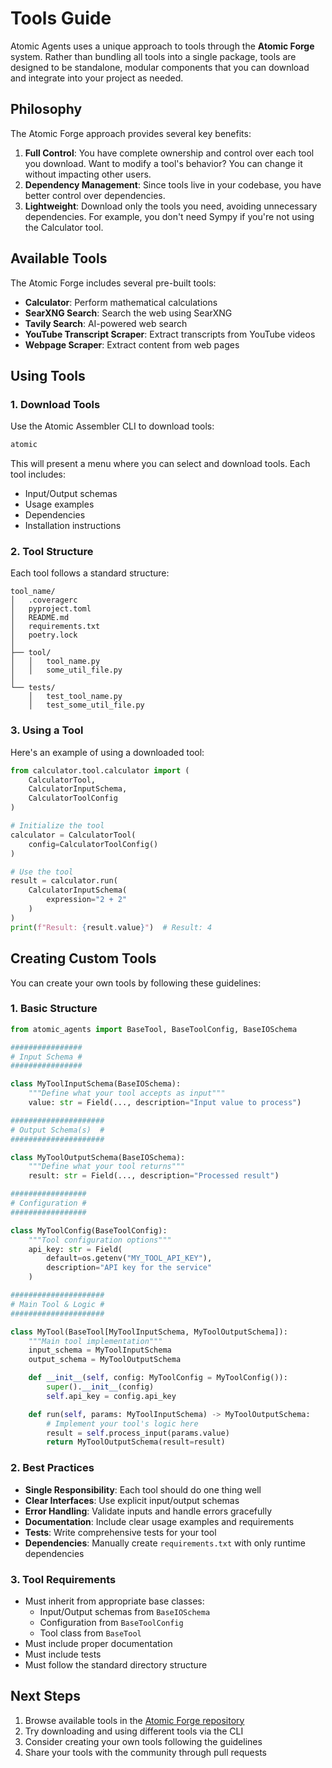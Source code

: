 # Tools Guide

Atomic Agents uses a unique approach to tools through the **Atomic Forge** system. Rather than bundling all tools into a single package, tools are designed to be standalone, modular components that you can download and integrate into your project as needed.

## Philosophy

The Atomic Forge approach provides several key benefits:

1. **Full Control**: You have complete ownership and control over each tool you download. Want to modify a tool's behavior? You can change it without impacting other users.
2. **Dependency Management**: Since tools live in your codebase, you have better control over dependencies.
3. **Lightweight**: Download only the tools you need, avoiding unnecessary dependencies. For example, you don't need Sympy if you're not using the Calculator tool.

## Available Tools

The Atomic Forge includes several pre-built tools:

- **Calculator**: Perform mathematical calculations
- **SearXNG Search**: Search the web using SearXNG
- **Tavily Search**: AI-powered web search
- **YouTube Transcript Scraper**: Extract transcripts from YouTube videos
- **Webpage Scraper**: Extract content from web pages

## Using Tools

### 1. Download Tools

Use the Atomic Assembler CLI to download tools:

```bash
atomic
```

This will present a menu where you can select and download tools. Each tool includes:
- Input/Output schemas
- Usage examples
- Dependencies
- Installation instructions

### 2. Tool Structure

Each tool follows a standard structure:

```
tool_name/
│   .coveragerc
│   pyproject.toml
│   README.md
│   requirements.txt
│   poetry.lock
│
├── tool/
│   │   tool_name.py
│   │   some_util_file.py
│
└── tests/
    │   test_tool_name.py
    │   test_some_util_file.py
```

### 3. Using a Tool

Here's an example of using a downloaded tool:

```python
from calculator.tool.calculator import (
    CalculatorTool,
    CalculatorInputSchema,
    CalculatorToolConfig
)

# Initialize the tool
calculator = CalculatorTool(
    config=CalculatorToolConfig()
)

# Use the tool
result = calculator.run(
    CalculatorInputSchema(
        expression="2 + 2"
    )
)
print(f"Result: {result.value}")  # Result: 4
```

## Creating Custom Tools

You can create your own tools by following these guidelines:

### 1. Basic Structure

```python
from atomic_agents import BaseTool, BaseToolConfig, BaseIOSchema

################
# Input Schema #
################

class MyToolInputSchema(BaseIOSchema):
    """Define what your tool accepts as input"""
    value: str = Field(..., description="Input value to process")

#####################
# Output Schema(s)  #
#####################

class MyToolOutputSchema(BaseIOSchema):
    """Define what your tool returns"""
    result: str = Field(..., description="Processed result")

#################
# Configuration #
#################

class MyToolConfig(BaseToolConfig):
    """Tool configuration options"""
    api_key: str = Field(
        default=os.getenv("MY_TOOL_API_KEY"),
        description="API key for the service"
    )

#####################
# Main Tool & Logic #
#####################

class MyTool(BaseTool[MyToolInputSchema, MyToolOutputSchema]):
    """Main tool implementation"""
    input_schema = MyToolInputSchema
    output_schema = MyToolOutputSchema

    def __init__(self, config: MyToolConfig = MyToolConfig()):
        super().__init__(config)
        self.api_key = config.api_key

    def run(self, params: MyToolInputSchema) -> MyToolOutputSchema:
        # Implement your tool's logic here
        result = self.process_input(params.value)
        return MyToolOutputSchema(result=result)
```

### 2. Best Practices

- **Single Responsibility**: Each tool should do one thing well
- **Clear Interfaces**: Use explicit input/output schemas
- **Error Handling**: Validate inputs and handle errors gracefully
- **Documentation**: Include clear usage examples and requirements
- **Tests**: Write comprehensive tests for your tool
- **Dependencies**: Manually create `requirements.txt` with only runtime dependencies

### 3. Tool Requirements

- Must inherit from appropriate base classes:
  - Input/Output schemas from `BaseIOSchema`
  - Configuration from `BaseToolConfig`
  - Tool class from `BaseTool`
- Must include proper documentation
- Must include tests
- Must follow the standard directory structure

## Next Steps

1. Browse available tools in the [Atomic Forge repository](https://github.com/BrainBlend-AI/atomic-agents/tree/main/atomic-forge)
2. Try downloading and using different tools via the CLI
3. Consider creating your own tools following the guidelines
4. Share your tools with the community through pull requests
